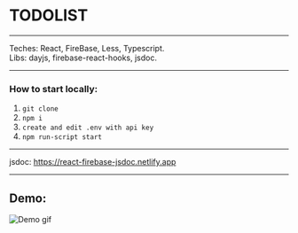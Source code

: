 # TODOLIST
<hr>
Teches: React, FireBase, Less, Typescript.
<br>
Libs: dayjs, firebase-react-hooks, jsdoc.
<hr>

### How to start locally:
1) `git clone`
2) `npm i`
3) `create and edit .env with api key`
4) `npm run-script start`

<hr>

jsdoc: 
https://react-firebase-jsdoc.netlify.app

<hr>

## Demo:
![Demo gif](./demo.gif)